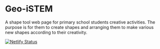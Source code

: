 # Geo-iSTEM
A shape tool web page for primary school students creative activities. The purpose is for them to create shapes and arranging them to make various new shapes according to their creativity.

[![Netlify Status](https://api.netlify.com/api/v1/badges/6f1b14c3-b131-4111-9aae-730c6c6eb1bd/deploy-status)](https://app.netlify.com/sites/geo-istem-test/deploys)
